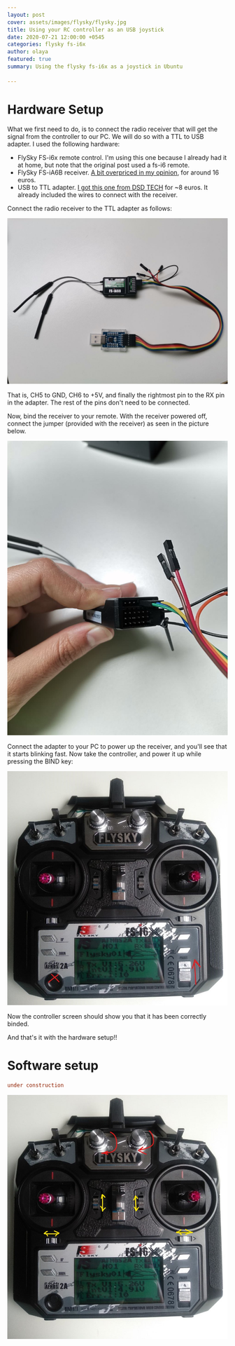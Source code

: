 ```yaml
---
layout: post
cover: assets/images/flysky/flysky.jpg
title: Using your RC controller as an USB joystick
date: 2020-07-21 12:00:00 +0545
categories: flysky fs-i6x
author: olaya
featured: true
summary: Using the flysky fs-i6x as a joystick in Ubuntu

---
```

# Hardware Setup
What we first need to do, is to connect the radio receiver that will get the signal from the controller to our PC.
We will do so with a TTL to USB adapter.
I used the following hardware:

- FlySky FS-i6x remote control. I'm using this one because I already had it at home, but note that the original post used a fs-i6 remote.
- FlySky FS-iA6B receiver. [A bit overpriced in my opinion](https://www.amazon.es/Tamlltide-FS-iA6B-Transmisor-FS-GT2E-compatible/dp/B078WKR48Y/ref=sr_1_3?__mk_es_ES=%C3%85M%C3%85%C5%BD%C3%95%C3%91&dchild=1&keywords=fs+ia6b&qid=1595337062&sr=8-3), for around 16 euros.
- USB to TTL adapter. [I got this one from DSD TECH](https://www.amazon.es/DSD-TECH-convertidor-Compatible-Windows/dp/B072K3Z3TL/ref=sr_1_5?__mk_es_ES=%C3%85M%C3%85%C5%BD%C3%95%C3%91&dchild=1&keywords=dsd+tech&qid=1595336578&sr=8-5) for ~8 euros. It already included the wires to connect with the receiver.

Connect the radio receiver to the TTL adapter as follows:

![](https://raw.githubusercontent.com/olayasturias/olayasturias.github.io/master/assets/images/flysky/connections.jpg)

That is, CH5 to GND, CH6 to +5V, and finally the rightmost pin to the RX pin in the adapter. The rest of the pins don't need to be connected.

Now, bind the receiver to your remote. With the receiver powered off, connect the jumper (provided with the receiver) as seen in the picture below.

![](https://raw.githubusercontent.com/olayasturias/olayasturias.github.io/master/assets/images/flysky/bindreceiver.jpg)

Connect the adapter to your PC to power up the receiver, and you'll see that it starts blinking fast. Now take the controller, and power it up while
pressing the BIND key:

![](https://raw.githubusercontent.com/olayasturias/olayasturias.github.io/master/assets/images/flysky/bind.jpg)

Now the controller screen should show you that it has been correctly binded.

And that's it with the hardware setup!!

# Software setup

```ini
under construction
```



![](https://raw.githubusercontent.com/olayasturias/olayasturias.github.io/master/assets/images/flysky/axis.jpg)
